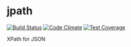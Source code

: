 jpath
=

[![Build Status](https://travis-ci.org/ketilovre/jpath.svg?branch=master)](https://travis-ci.org/ketilovre/jpath)
[![Code Climate](https://codeclimate.com/github/ketilovre/jpath/badges/gpa.svg)](https://codeclimate.com/github/ketilovre/jpath)
[![Test Coverage](https://codeclimate.com/github/ketilovre/jpath/badges/coverage.svg)](https://codeclimate.com/github/ketilovre/jpath)

XPath for JSON
